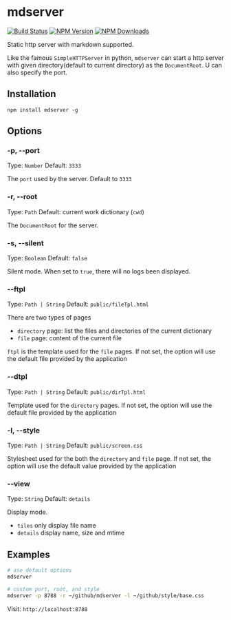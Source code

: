 mdserver
==============

 [![Build Status](https://api.travis-ci.org/zhiyelee/mdserver.svg)](http://travis-ci.org/zhiyelee/mdserver)
[![NPM Version](http://img.shields.io/npm/v/mdserver.svg?style=flat)](https://www.npmjs.org/package/mdserver)
[![NPM Downloads](https://img.shields.io/npm/dm/mdserver.svg?style=flat)](https://www.npmjs.org/package/mdserver)

Static http server with markdown supported.

Like the famous `SimpleHTTPServer` in python, `mdserver` can start a http server with given directory(default to current directory) as the `DocumentRoot`. U can also specify the port.

## Installation

    npm install mdserver -g

## Options

### -p, --port

Type: `Number`
Default: `3333`

The `port` used by the server. Default to `3333`

### -r, --root

Type: `Path`
Default: current work dictionary (`cwd`)

The `DocumentRoot` for the server.

### -s, --silent

Type: `Boolean`
Default: `false`

Silent mode. When set to `true`, there will no logs been displayed.

### --ftpl

Type: `Path | String`
Default: `public/fileTpl.html`

There are two types of pages  
* `directory` page:  list the files and directories of the current dictionary
* `file` page:  content of the current file

`ftpl` is the template used for the `file` pages.  If not set, the option will use the default file provided by the application

### --dtpl

Type: `Path | String`
Default: `public/dirTpl.html`

Template used for the `directory` pages.  If not set, the option will use the default file provided by the application

### -l, --style

Type: `Path | String`
Default: `public/screen.css`

Stylesheet used for the both the `directory` and `file` page. If not set, the option will use the default value provided by the application


### --view

Type: `String`
Default: `details`

Display mode.
* `tiles` only display file name
* `details` display name, size and mtime

## Examples

```sh
# use default options
mdserver

# custom port, root, and style
mdserver -p 8788 -r ~/github/mdserver -l ~/github/style/base.css
```

Visit: `http://localhost:8788 `
